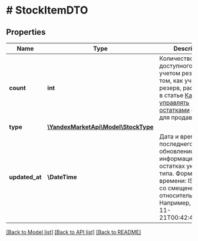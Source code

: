 # # StockItemDTO

## Properties

Name | Type | Description | Notes
------------ | ------------- | ------------- | -------------
**count** | **int** | Количество доступного товара с учетом резерва. О том, как учитывать резерв, рассказано в статье [Как управлять остатками](https://yandex.ru/support/marketplace/assortment/operations/stocks.html#reserved) в Справке для продавцов. |
**type** | [**\YandexMarketApi\Model\StockType**](StockType.md) |  |
**updated_at** | **\DateTime** | Дата и время последнего обновления информации об остатках указанного типа.  Формат даты и времени: ISO 8601 со смещением относительно UTC. Например, &#x60;2017-11-21T00:42:42+03:00&#x60;. |

[[Back to Model list]](../../README.md#models) [[Back to API list]](../../README.md#endpoints) [[Back to README]](../../README.md)
